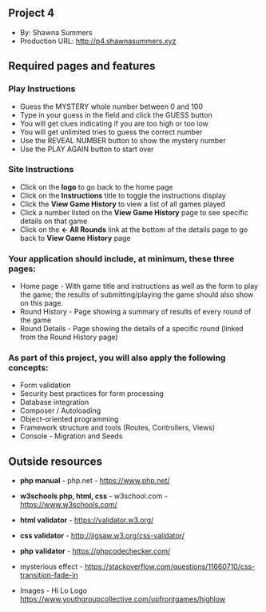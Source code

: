 ## Project 4
+ By: Shawna Summers
+ Production URL: <http://p4.shawnasummers.xyz>

## Required pages and features

### Play Instructions
* Guess the MYSTERY whole number between 0 and 100
* Type in your guess in the field and click the GUESS button
* You will get clues indicating if you are too high or too low
* You will get unlimited tries to guess the correct number
* Use the REVEAL NUMBER button to show the mystery number
* Use the PLAY AGAIN button to start over

### Site Instructions
* Click on the **logo** to go back to the home page
* Click on the **Instructions** title to toggle the instructions display
* Click the **View Game History** to view a list of all games played
* Click a number listed on the **View Game History** page to see specific details on that game
* Click on the **<- All Rounds** link at the bottom of the details page to go back to **View Game History** page

### Your application should include, at minimum, these three pages:

* Home page - With game title and instructions as well as the form to play the game; the results of submitting/playing the game should also show on this page.
* Round History - Page showing a summary of results of every round of the game
* Round Details - Page showing the details of a specific round (linked from the Round History page)

### As part of this project, you will also apply the following concepts:

* Form validation
* Security best practices for form processing
* Database integration
* Composer / Autoloading
* Object-oriented programming
* Framework structure and tools (Routes, Controllers, Views)
* Console - Migration and Seeds

## Outside resources
* **php manual** - php.net - https://www.php.net/
* **w3schools php, html, css** - w3school.com - https://www.w3schools.com/
* **html validator** - https://validator.w3.org/
* **css validator** - http://jigsaw.w3.org/css-validator/
* **php validator** - https://phpcodechecker.com/

* mysterious effect - https://stackoverflow.com/questions/11660710/css-transition-fade-in

* Images -
Hi Lo Logo
https://www.youthgroupcollective.com/upfrontgames/highlow


